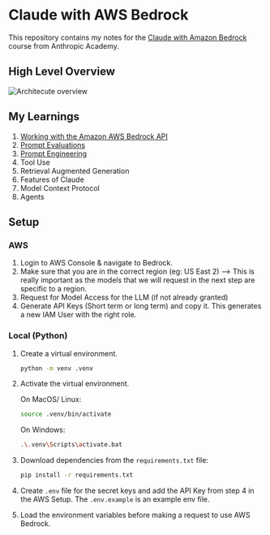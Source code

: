# Claude with AWS Bedrock

This repository contains my notes for the [Claude with Amazon Bedrock](https://anthropic.skilljar.com/claude-in-amazon-bedrock) course from Anthropic Academy.

## High Level Overview
![Architecute overview](https://everpath-course-content.s3-accelerate.amazonaws.com/instructor%2Fa46l9irobhg0f5webscixp0bs%2Fpublic%2F1748557572%2F05_-_001_-_Accessing_the_API_08.1748557571907.png)

## My Learnings

1. [Working with the Amazon AWS Bedrock API](./1_BEDROCK_API.md)
2. [Prompt Evaluations](./2_PROMPT_EVALS.md)
3. [Prompt Engineering](./3_PROMPT_ENG.md)
4. Tool Use
5. Retrieval Augmented Generation
6. Features of Claude
7. Model Context Protocol
8. Agents

## Setup

### AWS

1. Login to AWS Console & navigate to Bedrock.
2. Make sure that you are in the correct region (eg: US East 2) --> This is really important as the models that we will request in the next step are specific to a region.
3. Request for Model Access for the LLM (if not already granted)
4. Generate API Keys (Short term or long term) and copy it.
   This generates a new IAM User with the right role.

### Local (Python)

1. Create a virtual environment.
    ```bash
    python -m venv .venv
    ```
2. Activate the virtual environment.

    On MacOS/ Linux:
    ```bash
    source .venv/bin/activate
    ```
    On Windows:
    ```bash
    .\.venv\Scripts\activate.bat
    ```
3. Download dependencies from the `requirements.txt` file:
    ```bash
    pip install -r requirements.txt
    ```
4. Create `.env` file for the secret keys and add the API Key from step 4 in the AWS Setup. The `.env.example` is an example env file.
5. Load the environment variables before making a request to use AWS Bedrock.
